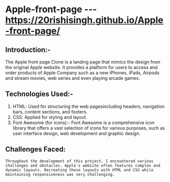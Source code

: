 # Apple-front-page --- https://20rishisingh.github.io/Apple-front-page/

## Introduction:-
  The Apple front page Clone is a landing page that mimics the design from the original Apple website. It provides a platform for users to access and order products of Apple Company such as a new iPhones, iPads, Airpods and stream movies, web series and even playing arcade games.

## Technologies Used:-
1. HTML:
        Used for structuring the web pagesincluding headers, navigation bars, content sections, and footers.
2. CSS:
        Applied for styling and layout.
3. Font Awesome (for icons):-
        Font Awesome is a comprehensive icon library that offers a vast selection of icons for various purposes, such as user interface design, web development and graphic design.

## Challenges Faced:
    Throughout the development of this project, I encountered various challenges and obstacles. Apple's website often features complex and dynamic layouts. Recreating these layouts with HTML and CSS while maintaining responsiveness was very challenging.

